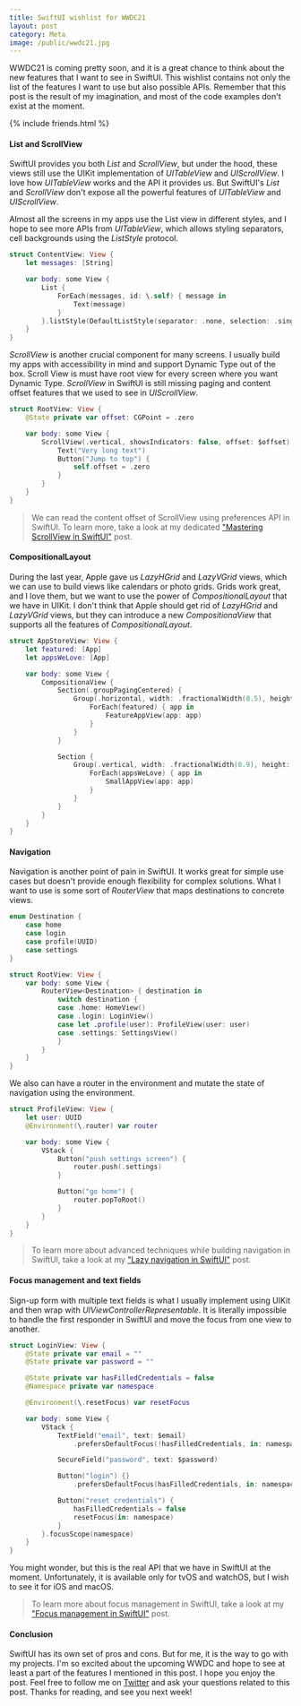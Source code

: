 ```yaml
---
title: SwiftUI wishlist for WWDC21
layout: post
category: Meta
image: /public/wwdc21.jpg
---
```

WWDC21 is coming pretty soon, and it is a great chance to think about the new features that I want to see in SwiftUI. This wishlist contains not only the list of the features I want to use but also possible APIs. Remember that this post is the result of my imagination, and most of the code examples don't exist at the moment. 

{% include friends.html %}

#### List and ScrollView
SwiftUI provides you both *List* and *ScrollView*, but under the hood, these views still use the UIKit implementation of *UITableView* and *UIScrollView*. I love how *UITableView* works and the API it provides us. But SwiftUI's *List* and *ScrollView* don't expose all the powerful features of *UITableView* and *UIScrollView*.

Almost all the screens in my apps use the List view in different styles, and I hope to see more APIs from *UITableView*, which allows styling separators, cell backgrounds using the *ListStyle* protocol.

```swift
struct ContentView: View {
    let messages: [String]

    var body: some View {
        List {
            ForEach(messages, id: \.self) { message in
                Text(message)
            }
        }.listStyle(DefaultListStyle(separator: .none, selection: .single))
    }
}
```

*ScrollView* is another crucial component for many screens. I usually build my apps with accessibility in mind and support Dynamic Type out of the box. Scroll View is must have root view for every screen where you want Dynamic Type. *ScrollView* in SwiftUI is still missing paging and content offset features that we used to see in *UIScrollView*.

```swift
struct RootView: View {
    @State private var offset: CGPoint = .zero

    var body: some View {
        ScrollView(.vertical, showsIndicators: false, offset: $offset) {
            Text("Very long text")
            Button("Jump to top") {
                self.offset = .zero
            }
        }
    }
}
```

> We can read the content offset of ScrollView using preferences API in SwiftUI. To learn more, take a look at my dedicated ["Mastering ScrollView in SwiftUI"](/2020/09/24/mastering-scrollview-in-swiftui/) post.

#### CompositionalLayout
During the last year, Apple gave us *LazyHGrid* and *LazyVGrid* views, which we can use to build views like calendars or photo grids. Grids work great, and I love them, but we want to use the power of *CompositionalLayout* that we have in UIKit. I don't think that Apple should get rid of *LazyHGrid* and *LazyVGrid* views, but they can introduce a new *CompositionaView* that supports all the features of *CompositionalLayout*.

```swift
struct AppStoreView: View {
    let featured: [App]
    let appsWeLove: [App]

    var body: some View {
        CompositionaView {
            Section(.groupPagingCentered) {
                Group(.horizontal, width: .fractionalWidth(0.5), height: .fractionalHeight(0.5)) {
                    ForEach(featured) { app in
                        FeatureAppView(app: app)
                    }
                }
            }

            Section {
                Group(.vertical, width: .fractionalWidth(0.9), height: .estimated(200)) {
                    ForEach(appsWeLove) { app in
                        SmallAppView(app: app)
                    }
                }
            }
        }
    }
}
```

#### Navigation
Navigation is another point of pain in SwiftUI. It works great for simple use cases but doesn't provide enough flexibility for complex solutions. What I want to use is some sort of *RouterView* that maps destinations to concrete views.

```swift
enum Destination {
    case home
    case login
    case profile(UUID)
    case settings
}

struct RootView: View {
    var body: some View {
        RouterView<Destination> { destination in
            switch destination {
            case .home: HomeView()
            case .login: LoginView()
            case let .profile(user): ProfileView(user: user)
            case .settings: SettingsView()
            }
        }
    }
}
```

We also can have a router in the environment and mutate the state of navigation using the environment.

```swift
struct ProfileView: View {
    let user: UUID
    @Environment(\.router) var router

    var body: some View {
        VStack {
            Button("push settings screen") {
                router.push(.settings)
            }

            Button("go home") {
                router.popToRoot()
            }
        }
    }
}
```

> To learn more about advanced techniques while building navigation in SwiftUI, take a look at my ["Lazy navigation in SwiftUI"](/2021/01/27/lazy-navigation-in-swiftui/) post.

#### Focus management and text fields
Sign-up form with multiple text fields is what I usually implement using UIKit and then wrap with *UIViewControllerRepresentable*. It is literally impossible to handle the first responder in SwiftUI and move the focus from one view to another.

```swift
struct LoginView: View {
    @State private var email = ""
    @State private var password = ""

    @State private var hasFilledCredentials = false
    @Namespace private var namespace

    @Environment(\.resetFocus) var resetFocus

    var body: some View {
        VStack {
            TextField("email", text: $email)
                .prefersDefaultFocus(!hasFilledCredentials, in: namespace)

            SecureField("password", text: $password)

            Button("login") {}
                .prefersDefaultFocus(hasFilledCredentials, in: namespace)

            Button("reset credentials") {
                hasFilledCredentials = false
                resetFocus(in: namespace)
            }
        }.focusScope(namespace)
    }
}
```

You might wonder, but this is the real API that we have in SwiftUI at the moment. Unfortunately, it is available only for tvOS and watchOS, but I wish to see it for iOS and macOS.

> To learn more about focus management in SwiftUI, take a look at my ["Focus management in SwiftUI"](/2020/12/02/focus-management-in-swiftui/) post.

#### Conclusion
SwiftUI has its own set of pros and cons. But for me, it is the way to go with my projects. I'm so excited about the upcoming WWDC and hope to see at least a part of the features I mentioned in this post. I hope you enjoy the post. Feel free to follow me on [Twitter](https://twitter.com/mecid) and ask your questions related to this post. Thanks for reading, and see you next week!